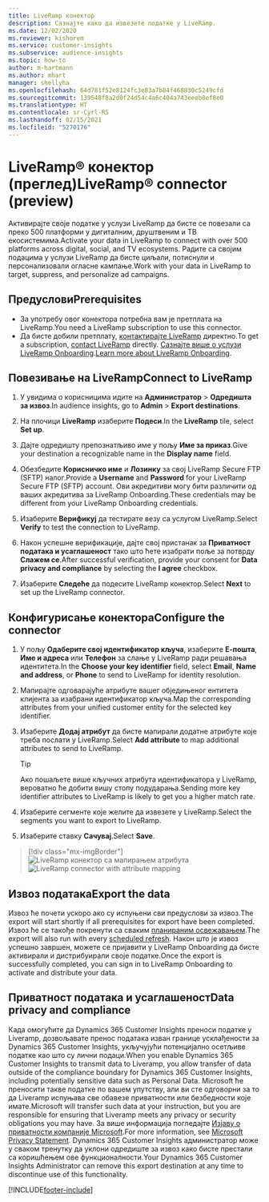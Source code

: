 ```yaml
---
title: LiveRamp конектор
description: Сазнајте како да извезете податке у LiveRamp.
ms.date: 12/02/2020
ms.reviewer: kishorem
ms.service: customer-insights
ms.subservice: audience-insights
ms.topic: how-to
author: m-hartmann
ms.author: mhart
manager: shellyha
ms.openlocfilehash: 64d781f52e8124fc3e83a7b84f468830c5249cfd
ms.sourcegitcommit: 139548f8a2d0f24d54c4a6c404a743eeeb8ef8e0
ms.translationtype: HT
ms.contentlocale: sr-Cyrl-RS
ms.lasthandoff: 02/15/2021
ms.locfileid: "5270176"
---
```

# <a name="liverampreg-connector-preview"></a><span data-ttu-id="a3da7-103">LiveRamp&reg; конектор (преглед)</span><span class="sxs-lookup"><span data-stu-id="a3da7-103">LiveRamp&reg; connector (preview)</span></span>

<span data-ttu-id="a3da7-104">Активирајте своје податке у услузи LiveRamp да бисте се повезали са преко 500 платформи у дигиталним, друштвеним и ТВ екосистемима.</span><span class="sxs-lookup"><span data-stu-id="a3da7-104">Activate your data in LiveRamp to connect with over 500 platforms across digital, social, and TV ecosystems.</span></span> <span data-ttu-id="a3da7-105">Радите са својим подацима у услузи LiveRamp да бисте циљали, потиснули и персонализовали огласне кампање.</span><span class="sxs-lookup"><span data-stu-id="a3da7-105">Work with your data in LiveRamp to target, suppress, and personalize ad campaigns.</span></span>

## <a name="prerequisites"></a><span data-ttu-id="a3da7-106">Предуслови</span><span class="sxs-lookup"><span data-stu-id="a3da7-106">Prerequisites</span></span>

- <span data-ttu-id="a3da7-107">За употребу овог конектора потребна вам је претплата на LiveRamp.</span><span class="sxs-lookup"><span data-stu-id="a3da7-107">You need a LiveRamp subscription to use this connector.</span></span>
- <span data-ttu-id="a3da7-108">Да бисте добили претплату, [контактирајте LiveRamp](https://liveramp.com/contact/) директно.</span><span class="sxs-lookup"><span data-stu-id="a3da7-108">To get a subscription, [contact LiveRamp](https://liveramp.com/contact/) directly.</span></span> <span data-ttu-id="a3da7-109">[Сазнајте више о услузи LiveRamp Onboarding](https://liveramp.com/our-platform/data-onboarding/).</span><span class="sxs-lookup"><span data-stu-id="a3da7-109">[Learn more about LiveRamp Onboarding](https://liveramp.com/our-platform/data-onboarding/).</span></span>

## <a name="connect-to-liveramp"></a><span data-ttu-id="a3da7-110">Повезивање на LiveRamp</span><span class="sxs-lookup"><span data-stu-id="a3da7-110">Connect to LiveRamp</span></span>

1. <span data-ttu-id="a3da7-111">У увидима о корисницима идите на **Администратор** > **Одредишта за извоз**.</span><span class="sxs-lookup"><span data-stu-id="a3da7-111">In audience insights, go to **Admin** > **Export destinations**.</span></span>

1. <span data-ttu-id="a3da7-112">На плочици **LiveRamp** изаберите **Подеси**.</span><span class="sxs-lookup"><span data-stu-id="a3da7-112">In the **LiveRamp** tile, select **Set up**.</span></span>

1. <span data-ttu-id="a3da7-113">Дајте одредишту препознатљиво име у пољу **Име за приказ**.</span><span class="sxs-lookup"><span data-stu-id="a3da7-113">Give your destination a recognizable name in the **Display name** field.</span></span>

1. <span data-ttu-id="a3da7-114">Обезбедите **Корисничко име** и **Лозинку** за свој LiveRamp Secure FTP (SFTP) налог.</span><span class="sxs-lookup"><span data-stu-id="a3da7-114">Provide a **Username** and **Password** for your LiveRamp Secure FTP (SFTP) account.</span></span>
<span data-ttu-id="a3da7-115">Ови акредитиви могу бити различити од ваших акредитива за LiveRamp Onboarding.</span><span class="sxs-lookup"><span data-stu-id="a3da7-115">These credentials may be different from your LiveRamp Onboarding credentials.</span></span>

1. <span data-ttu-id="a3da7-116">Изаберите **Верификуј** да тестирате везу са услугом LiveRamp.</span><span class="sxs-lookup"><span data-stu-id="a3da7-116">Select **Verify** to test the connection to LiveRamp.</span></span>

1. <span data-ttu-id="a3da7-117">Након успешне верификације, дајте свој пристанак за **Приватност података и усаглашеност** тако што ћете изабрати поље за потврду **Слажем се**.</span><span class="sxs-lookup"><span data-stu-id="a3da7-117">After successful verification, provide your consent for **Data privacy and compliance** by selecting the **I agree** checkbox.</span></span>

1. <span data-ttu-id="a3da7-118">Изаберите **Следеће** да подесите LiveRamp конектор.</span><span class="sxs-lookup"><span data-stu-id="a3da7-118">Select **Next** to set up the LiveRamp connector.</span></span>

## <a name="configure-the-connector"></a><span data-ttu-id="a3da7-119">Конфигурисање конектора</span><span class="sxs-lookup"><span data-stu-id="a3da7-119">Configure the connector</span></span>

1. <span data-ttu-id="a3da7-120">У пољу **Одаберите свој идентификатор кључа**, изаберите **Е-пошта**, **Име и адреса** или **Телефон** за слање у LiveRamp ради решавања идентитета.</span><span class="sxs-lookup"><span data-stu-id="a3da7-120">In the **Choose your key identifier** field, select **Email**,  **Name and address**, or **Phone** to send to LiveRamp for identity resolution.</span></span>

1. <span data-ttu-id="a3da7-121">Мапирајте одговарајуће атрибуте вашег обједињеног ентитета клијента за изабрани идентификатор кључа.</span><span class="sxs-lookup"><span data-stu-id="a3da7-121">Map the corresponding attributes from your unified customer entity for the selected key identifier.</span></span>

1. <span data-ttu-id="a3da7-122">Изаберите **Додај атрибут** да бисте мапирали додатне атрибуте које треба послати у LiveRamp.</span><span class="sxs-lookup"><span data-stu-id="a3da7-122">Select **Add attribute** to map additional attributes to send to LiveRamp.</span></span>

   > [!TIP]
   > <span data-ttu-id="a3da7-123">Ако пошаљете више кључних атрибута идентификатора у LiveRamp, вероватно ће добити вишу стопу подударања.</span><span class="sxs-lookup"><span data-stu-id="a3da7-123">Sending more key identifier attributes to LiveRamp is likely to get you a higher match rate.</span></span>

1. <span data-ttu-id="a3da7-124">Изаберите сегменте које желите да извезете у LiveRamp.</span><span class="sxs-lookup"><span data-stu-id="a3da7-124">Select the segments you want to export to LiveRamp.</span></span>

1. <span data-ttu-id="a3da7-125">Изаберите ставку **Сачувај**.</span><span class="sxs-lookup"><span data-stu-id="a3da7-125">Select **Save**.</span></span>

> [!div class="mx-imgBorder"]
> <span data-ttu-id="a3da7-126">![LiveRamp конектор са мапирањем атрибута](media/export-liveramp-segments.png "LiveRamp конектор са мапирањем атрибута")</span><span class="sxs-lookup"><span data-stu-id="a3da7-126">![LiveRamp connector with attribute mapping](media/export-liveramp-segments.png "LiveRamp connector with attribute mapping")</span></span>

## <a name="export-the-data"></a><span data-ttu-id="a3da7-127">Извоз података</span><span class="sxs-lookup"><span data-stu-id="a3da7-127">Export the data</span></span>

<span data-ttu-id="a3da7-128">Извоз ће почети ускоро ако су испуњени сви предуслови за извоз.</span><span class="sxs-lookup"><span data-stu-id="a3da7-128">The export will start shortly if all prerequisites for export have been completed.</span></span> <span data-ttu-id="a3da7-129">Извоз ће се такође покренути са сваким [планираним освежавањем](system.md#schedule-tab).</span><span class="sxs-lookup"><span data-stu-id="a3da7-129">The export will also run with every [scheduled refresh](system.md#schedule-tab).</span></span>
<span data-ttu-id="a3da7-130">Након што је извоз успешно завршен, можете се пријавити у LiveRamp Onboarding да бисте активирали и дистрибуирали своје податке.</span><span class="sxs-lookup"><span data-stu-id="a3da7-130">Once the export is successfully completed, you can sign in to LiveRamp Onboarding to activate and distribute your data.</span></span>

## <a name="data-privacy-and-compliance"></a><span data-ttu-id="a3da7-131">Приватност података и усаглашеност</span><span class="sxs-lookup"><span data-stu-id="a3da7-131">Data privacy and compliance</span></span>

<span data-ttu-id="a3da7-132">Када омогућите да Dynamics 365 Customer Insights преноси податке у Liveramp, дозвољавате пренос података изван границе усклађености за Dynamics 365 Customer Insights, укључујући потенцијално осетљиве податке као што су лични подаци.</span><span class="sxs-lookup"><span data-stu-id="a3da7-132">When you enable Dynamics 365 Customer Insights to transmit data to Liveramp, you allow transfer of data outside of the compliance boundary for Dynamics 365 Customer Insights, including potentially sensitive data such as Personal Data.</span></span> <span data-ttu-id="a3da7-133">Microsoft ће преносити такве податке по вашем упутству, али ви сте одговорни за то да Liveramp испуњава све обавезе приватности или безбедности које имате.</span><span class="sxs-lookup"><span data-stu-id="a3da7-133">Microsoft will transfer such data at your instruction, but you are responsible for ensuring that Liveramp meets any privacy or security obligations you may have.</span></span> <span data-ttu-id="a3da7-134">За више информација погледајте [Изјаву о приватности компаније Microsoft](https://go.microsoft.com/fwlink/?linkid=396732).</span><span class="sxs-lookup"><span data-stu-id="a3da7-134">For more information, see [Microsoft Privacy Statement](https://go.microsoft.com/fwlink/?linkid=396732).</span></span>
<span data-ttu-id="a3da7-135">Dynamics 365 Customer Insights администратор може у сваком тренутку да уклони одредиште за извоз како бисте престали са коришћењем ове функционалности.</span><span class="sxs-lookup"><span data-stu-id="a3da7-135">Your Dynamics 365 Customer Insights Administrator can remove this export destination at any time to discontinue use of this functionality.</span></span>

[!INCLUDE[footer-include](../includes/footer-banner.md)]